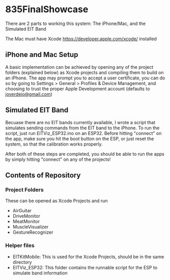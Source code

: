 # 835FinalShowcase

There are 2 parts to working this system: The iPhone/Mac, and the Simulated EIT Band

The Mac must have Xcode https://developer.apple.com/xcode/ installed

## iPhone and Mac Setup
A basic implementation can be achieved by opening any of the project folders (explained below) as Xcode projects and compiling them to build on an iPhone. The app may prompt you to accept a user certificate, you can do so by going to Settings > General > Profiles & Device Management, and choosing to trust the proper Apple Development account (defaults to joverdejo@gmail.com) 


## Simulated EIT Band
Becuase there are no EIT bands currently available, I wrote a script that simulates sending commands from the EIT band to the iPhone. To run the script, just run EITViz_ESP32.ino on an ESP32. Before hitting "connect" on the app, make sure you hit the boot button on the ESP, or just reset the system, so that the calibration works properly.

After both of these steps are completed, you should be able to run the apps by simply hitting "connect" on any of the projects!

## Contents of Repository

### Project Folders

These can be opened as Xcode Projects and run

- AirGuitar
- DriveMonitor
- MeatMonitor
- MuscleVisualizer
- GestureRecognizer

### Helper files

- EITKitMobile: This is used for the Xcode Projects, should be in the same directory
- EITViz_ESP32: This folder contains the runnable script for the ESP to simulate band information
